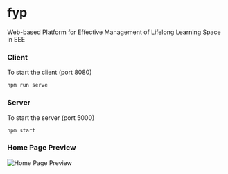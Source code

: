 # fyp
Web-based Platform for Effective Management of Lifelong Learning Space in EEE

### Client
To start the client (port 8080)
```
npm run serve
```

### Server
To start the server (port 5000)
```
npm start
```

### Home Page Preview
![Home Page Preview](/./client/public/uploads/preview.png)
